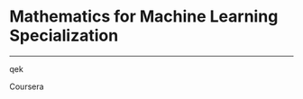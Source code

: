 # Mathematics for Machine Learning Specialization
**********************************************************************

qek

Coursera
